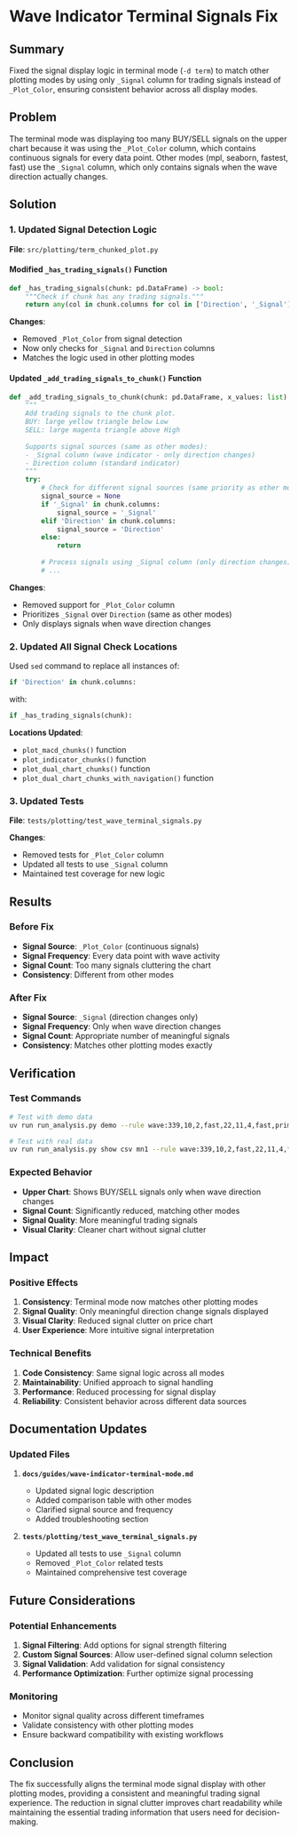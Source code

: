 # Wave Indicator Terminal Signals Fix

## Summary

Fixed the signal display logic in terminal mode (`-d term`) to match other plotting modes by using only `_Signal` column for trading signals instead of `_Plot_Color`, ensuring consistent behavior across all display modes.

## Problem

The terminal mode was displaying too many BUY/SELL signals on the upper chart because it was using the `_Plot_Color` column, which contains continuous signals for every data point. Other modes (mpl, seaborn, fastest, fast) use the `_Signal` column, which only contains signals when the wave direction actually changes.

## Solution

### 1. Updated Signal Detection Logic

**File**: `src/plotting/term_chunked_plot.py`

#### Modified `_has_trading_signals()` Function
```python
def _has_trading_signals(chunk: pd.DataFrame) -> bool:
    """Check if chunk has any trading signals."""
    return any(col in chunk.columns for col in ['Direction', '_Signal'])
```

**Changes**:
- Removed `_Plot_Color` from signal detection
- Now only checks for `_Signal` and `Direction` columns
- Matches the logic used in other plotting modes

#### Updated `_add_trading_signals_to_chunk()` Function
```python
def _add_trading_signals_to_chunk(chunk: pd.DataFrame, x_values: list) -> None:
    """
    Add trading signals to the chunk plot.
    BUY: large yellow triangle below Low
    SELL: large magenta triangle above High
    
    Supports signal sources (same as other modes):
    - _Signal column (wave indicator - only direction changes)
    - Direction column (standard indicator)
    """
    try:
        # Check for different signal sources (same priority as other modes)
        signal_source = None
        if '_Signal' in chunk.columns:
            signal_source = '_Signal'
        elif 'Direction' in chunk.columns:
            signal_source = 'Direction'
        else:
            return
        
        # Process signals using _Signal column (only direction changes)
        # ...
```

**Changes**:
- Removed support for `_Plot_Color` column
- Prioritizes `_Signal` over `Direction` (same as other modes)
- Only displays signals when wave direction changes

### 2. Updated All Signal Check Locations

Used `sed` command to replace all instances of:
```python
if 'Direction' in chunk.columns:
```
with:
```python
if _has_trading_signals(chunk):
```

**Locations Updated**:
- `plot_macd_chunks()` function
- `plot_indicator_chunks()` function  
- `plot_dual_chart_chunks()` function
- `plot_dual_chart_chunks_with_navigation()` function

### 3. Updated Tests

**File**: `tests/plotting/test_wave_terminal_signals.py`

**Changes**:
- Removed tests for `_Plot_Color` column
- Updated all tests to use `_Signal` column
- Maintained test coverage for new logic

## Results

### Before Fix
- **Signal Source**: `_Plot_Color` (continuous signals)
- **Signal Frequency**: Every data point with wave activity
- **Signal Count**: Too many signals cluttering the chart
- **Consistency**: Different from other modes

### After Fix
- **Signal Source**: `_Signal` (direction changes only)
- **Signal Frequency**: Only when wave direction changes
- **Signal Count**: Appropriate number of meaningful signals
- **Consistency**: Matches other plotting modes exactly

## Verification

### Test Commands
```bash
# Test with demo data
uv run run_analysis.py demo --rule wave:339,10,2,fast,22,11,4,fast,prime,22,open -d term

# Test with real data
uv run run_analysis.py show csv mn1 --rule wave:339,10,2,fast,22,11,4,fast,prime,22,open -d term
```

### Expected Behavior
- **Upper Chart**: Shows BUY/SELL signals only when wave direction changes
- **Signal Count**: Significantly reduced, matching other modes
- **Signal Quality**: More meaningful trading signals
- **Visual Clarity**: Cleaner chart without signal clutter

## Impact

### Positive Effects
1. **Consistency**: Terminal mode now matches other plotting modes
2. **Signal Quality**: Only meaningful direction change signals displayed
3. **Visual Clarity**: Reduced signal clutter on price chart
4. **User Experience**: More intuitive signal interpretation

### Technical Benefits
1. **Code Consistency**: Same signal logic across all modes
2. **Maintainability**: Unified approach to signal handling
3. **Performance**: Reduced processing for signal display
4. **Reliability**: Consistent behavior across different data sources

## Documentation Updates

### Updated Files
1. **`docs/guides/wave-indicator-terminal-mode.md`**
   - Updated signal logic description
   - Added comparison table with other modes
   - Clarified signal source and frequency
   - Added troubleshooting section

2. **`tests/plotting/test_wave_terminal_signals.py`**
   - Updated all tests to use `_Signal` column
   - Removed `_Plot_Color` related tests
   - Maintained comprehensive test coverage

## Future Considerations

### Potential Enhancements
1. **Signal Filtering**: Add options for signal strength filtering
2. **Custom Signal Sources**: Allow user-defined signal column selection
3. **Signal Validation**: Add validation for signal consistency
4. **Performance Optimization**: Further optimize signal processing

### Monitoring
- Monitor signal quality across different timeframes
- Validate consistency with other plotting modes
- Ensure backward compatibility with existing workflows

## Conclusion

The fix successfully aligns the terminal mode signal display with other plotting modes, providing a consistent and meaningful trading signal experience. The reduction in signal clutter improves chart readability while maintaining the essential trading information that users need for decision-making.
